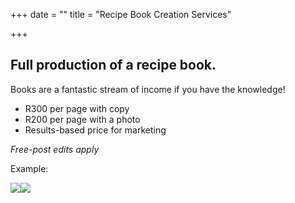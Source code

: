 +++
date = ""
title = "Recipe Book Creation Services"

+++
## Full production of a recipe book.

Books are a fantastic stream of income if you have the knowledge!

* R300 per page with copy
* R200 per page with a photo
* Results-based price for marketing

_Free-post edits apply_

Example:

![](/uploads/test-page-2.png)![](/uploads/image-prototype.jpg)